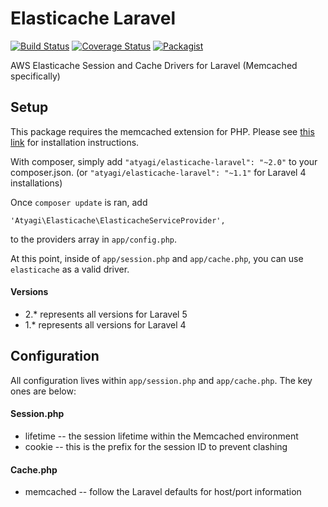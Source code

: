 Elasticache Laravel
===================
[![Build Status](https://travis-ci.org/atyagi/elasticache-laravel.svg?branch=master)](https://travis-ci.org/atyagi/elasticache-laravel) 
[![Coverage Status](https://img.shields.io/coveralls/atyagi/elasticache-laravel.svg?style=flat)](https://coveralls.io/r/atyagi/elasticache-laravel?branch=master)
[![Packagist](http://img.shields.io/packagist/v/atyagi/elasticache-laravel.svg?style=flat)](https://packagist.org/packages/atyagi/elasticache-laravel)

AWS Elasticache Session and Cache Drivers for Laravel (Memcached specifically)

## Setup

This package requires the memcached extension for PHP. Please see [this link](http://php.net/manual/en/book.memcached.php) for installation instructions.

With composer, simply add `"atyagi/elasticache-laravel": "~2.0"` to your composer.json. (or `"atyagi/elasticache-laravel": "~1.1"` for Laravel 4 installations)

Once `composer update` is ran, add

`'Atyagi\Elasticache\ElasticacheServiceProvider',`

to the providers array in `app/config.php`.

At this point, inside of `app/session.php` and `app/cache.php`, you can use `elasticache` as a valid driver.

#### Versions
- 2.* represents all versions for Laravel 5
- 1.* represents all versions for Laravel 4

## Configuration

All configuration lives within `app/session.php` and `app/cache.php`. The key ones are below:

#### Session.php
- lifetime -- the session lifetime within the Memcached environment
- cookie -- this is the prefix for the session ID to prevent clashing

#### Cache.php
- memcached -- follow the Laravel defaults for host/port information


